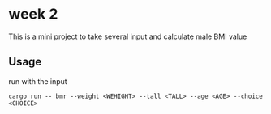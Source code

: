 # week 2 

This is a mini project to take several input and calculate male BMI value

## Usage

run with the input

`cargo run -- bmr --weight <WEHIGHT> --tall <TALL> --age <AGE> --choice <CHOICE>`

